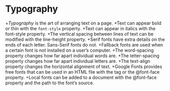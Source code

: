<h1>Typography</h1>

+<em>Typography</em> is the art of arranging text on a page.
+Text can appear bold or thin with the <code class="code__2rdF32qjRVp7mMVBHuPwDS">font-style</code> property.
+Text can appear in italics with the font-style property.
+The vertical spacing between lines of text can be modified with the line-height property.
+Serif fonts have extra details on the ends of each letter. Sans-Serif fonts do not.
+Fallback fonts are used when a certain font is not installed on a user’s computer.
+The word-spacing property changes how far apart individual words are.
+The letter-spacing property changes how far apart individual letters are.
+The text-align property changes the horizontal alignment of text.
+Google Fonts provides free fonts that can be used in an HTML file with the <link> tag or the @font-face property.
+Local fonts can be added to a document with the @font-face property and the path to the font’s source.
